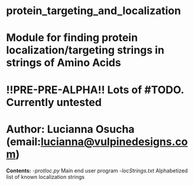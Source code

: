 # protein_targeting_and_localization
# 
# Module for finding protein localization/targeting strings in strings of Amino Acids
# !!PRE-PRE-ALPHA!! Lots of #TODO. Currently untested
#
# Author: Lucianna Osucha (email:lucianna@vulpinedesigns.com)



**Contents:**
	-*protloc.py*						Main end user program
  -*locStrings.txt*				Alphabetized list of known localization strings

